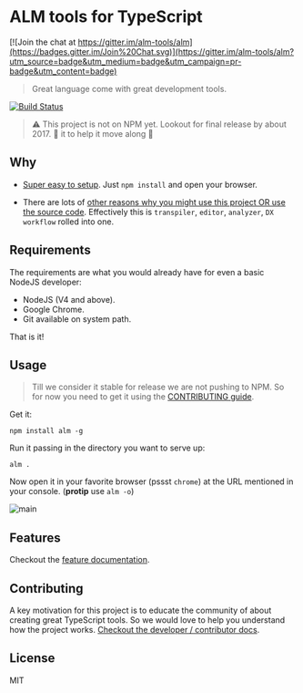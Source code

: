 # ALM tools for TypeScript

[![Join the chat at https://gitter.im/alm-tools/alm](https://badges.gitter.im/Join%20Chat.svg)](https://gitter.im/alm-tools/alm?utm_source=badge&utm_medium=badge&utm_campaign=pr-badge&utm_content=badge)

> Great language come with great development tools.

[![Build Status](https://travis-ci.org/alm-tools/alm.svg?branch=master)](https://travis-ci.org/alm-tools/alm)

> ⚠️ This project is not on NPM yet. Lookout for final release by about 2017. 🌟 it to help it move along 🌹

## Why

* [Super easy to setup](https://github.com/alm-tools/alm/tree/master#usage). Just `npm install` and open your browser.

* There are lots of [other reasons why you might use this project OR use the source code](https://github.com/alm-tools/alm/blob/master/docs/contributing/why.md). Effectively this is `transpiler`, `editor`, `analyzer`, `DX workflow` rolled into one.

## Requirements
The requirements are what you would already have for even a basic NodeJS developer:

* NodeJS (V4 and above).
* Google Chrome.
* Git available on system path.

That is it!

## Usage

> Till we consider it stable for release we are not pushing to NPM. So for now you need to get it using the [CONTRIBUTING guide](https://github.com/alm-tools/alm/blob/master/docs/contributing/README.md).

Get it:
```
npm install alm -g
```

Run it passing in the directory you want to serve up:
```
alm .
```

Now open it in your favorite browser (pssst `chrome`) at the URL mentioned in your console. (**protip** use `alm -o`)

![main](https://raw.githubusercontent.com/alm-tools/alm-tools.github.io/master/screens/main.png)

## Features

Checkout the [feature documentation](https://github.com/alm-tools/alm/tree/master/docs/features).


## Contributing
A key motivation for this project is to educate the community of about creating great TypeScript tools. So we would love to help you understand how the project works. [Checkout the developer / contributor docs](./docs/contributing/README.md).

## License

MIT
